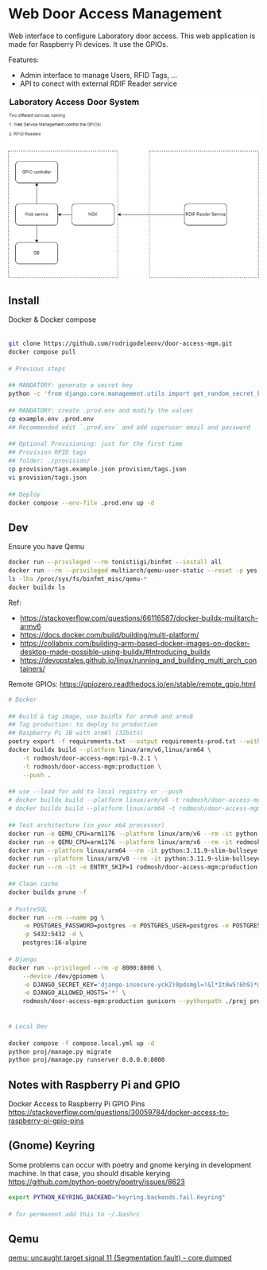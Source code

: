 # Web Door Access Management

Web interface to configure Laboratory door access.
This web application is made for Raspberry Pi devices. It use the GPIOs.

Features:

- Admin interface to manage Users, RFID Tags, ...
- API to conect with external RDIF Reader service

![Diagram 1](/docs/images/lab-door-system.drawio.png)

## Install

Docker & Docker compose

```bash

git clone https://github.com/rodrigodeleonv/door-access-mgm.git
docker compose pull

# Previous steps

## MANDATORY: generate a secret key
python -c 'from django.core.management.utils import get_random_secret_key; print(get_random_secret_key())'

## MANDATORY: create .prod.env and modify the values
cp example.env .prod.env
## Recommended edit `.prod.env` and add superuser email and password

## Optional Provisioning: just for the first time
## Provision RFID tags
## folder: ./provision/
cp provision/tags.example.json provision/tags.json
vi provision/tags.json

## Deploy
docker compose --env-file .prod.env up -d
```

## Dev

Ensure you have Qemu

```bash
docker run --privileged --rm tonistiigi/binfmt --install all
docker run --rm --privileged multiarch/qemu-user-static --reset -p yes
ls -lha /proc/sys/fs/binfmt_misc/qemu-*
docker buildx ls
```

Ref:
- <https://stackoverflow.com/questions/66116587/docker-buildx-mulitarch-armv6>
- <https://docs.docker.com/build/building/multi-platform/>
- <https://collabnix.com/building-arm-based-docker-images-on-docker-desktop-made-possible-using-buildx/#Introducing_buildx>
- <https://devopstales.github.io/linux/running_and_building_multi_arch_containers/>

Remote GPIOs: <https://gpiozero.readthedocs.io/en/stable/remote_gpio.html>

```bash
# Docker

## Build & tag image, use buidlx for armv6 and armv8
## Tag production: to deploy to production
## Raspberry Pi 1B with arm6l (32bits)
poetry export -f requirements.txt --output requirements-prod.txt --without-hashes
docker buildx build --platform linux/arm/v6,linux/arm64 \
    -t rodmosh/door-access-mgm:rpi-0.2.1 \
    -t rodmosh/door-access-mgm:production \
    --push .

## use --load for add to local registry or --push
# docker buildx build --platform linux/arm/v6 -t rodmosh/door-access-mgm:rpi-0.2.1 --load .
# docker buildx build --platform linux/arm64 -t rodmosh/door-access-mgm:rpi-0.2.1 --push .

## Test architecture (in your x64 processor)
docker run -e QEMU_CPU=arm1176 --platform linux/arm/v6 --rm -it python:3.11.9-slim-bullseye uname -m
docker run -e QEMU_CPU=arm1176 --platform linux/arm/v6 --rm -it rodmosh/door-access-mgm:rpi-0.2.1 uname -m
docker run --platform linux/arm64 --rm -it python:3.11.9-slim-bullseye bash
docker run --platform linux/arm/v8 --rm -it python:3.11.9-slim-bullseye bash
docker run --rm -it -e ENTRY_SKIP=1 rodmosh/door-access-mgm:production bash

## Clean cache
docker buildx prune -f

# PostreSQL
docker run --rm --name pg \
    -e POSTGRES_PASSWORD=postgres -e POSTGRES_USER=postgres -e POSTGRES_DB=postgres \
    -p 5432:5432 -d \
    postgres:16-alpine

# Django
docker run --privileged --rm -p 8000:8000 \
    --device /dev/gpiomem \
    -e DJANGO_SECRET_KEY='django-insecure-yck2)0pdsmgl=!&l*1t0w5!6h9)*@*&v)$%a8(07@8-+=!gvd9' \
    -e DJANGO_ALLOWED_HOSTS='*' \
    rodmosh/door-access-mgm:production gunicorn --pythonpath ./proj proj.wsgi --bind 0.0.0.0:8000


# Local Dev

docker compose -f compose.local.yml up -d
python proj/manage.py migrate
python proj/manage.py runserver 0.0.0.0:8000
```

## Notes with Raspberry Pi and GPIO

Docker Access to Raspberry Pi GPIO Pins
<https://stackoverflow.com/questions/30059784/docker-access-to-raspberry-pi-gpio-pins>


## (Gnome) Keyring

Some problems can occur with poetry and gnome kerying in development machine. In that case, you should disable kerying
<https://github.com/python-poetry/poetry/issues/8623>

```bash
export PYTHON_KEYRING_BACKEND="keyring.backends.fail.Keyring"

# for permanent add this to ~/.bashrc
```

## Qemu

[qemu: uncaught target signal 11 (Segmentation fault) - core dumped](https://github.com/docker/buildx/issues/1170)
